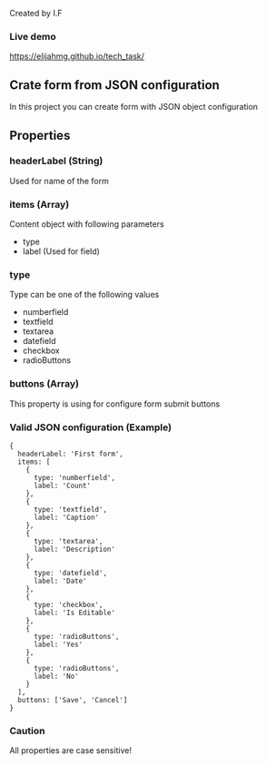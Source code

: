 Created by I.F

### Live demo

https://elijahmg.github.io/tech_task/

## Crate form from JSON configuration

In this project you can create form with JSON object configuration

## Properties

### headerLabel (String)

Used for name of the form

### items (Array)

Content object with following parameters

 - type
 - label (Used for field)
 
### type

Type can be one of the following values

- numberfield
- textfield
- textarea
- datefield
- checkbox
- radioButtons

### buttons (Array)

This property is using for configure form submit buttons

### Valid JSON configuration (Example)

~~~
{
  headerLabel: 'First form',
  items: [
    {
      type: 'numberfield',
      label: 'Count'
    },
    {
      type: 'textfield',
      label: 'Caption'
    },
    {
      type: 'textarea',
      label: 'Description'
    },
    {
      type: 'datefield',
      label: 'Date'
    },
    {
      type: 'checkbox',
      label: 'Is Editable'
    },
    {
      type: 'radioButtons',
      label: 'Yes'
    },
    {
      type: 'radioButtons',
      label: 'No'
    }
  ],
  buttons: ['Save', 'Cancel']
}
~~~

### Caution

All properties are case sensitive! 
